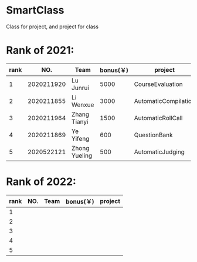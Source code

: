 # SmartClass
Class for project, and project for class

# Rank of 2021:  
|rank|NO.|Team|bonus(￥)|project|  
|----|---|----|---------|-------|
|1|2020211920|Lu Junrui|5000|CourseEvaluation  
|2|2020211855|Li Wenxue|3000|AutomaticCompilation  
|3|2020211964|Zhang Tianyi|1500|AutomaticRollCall  
|4|2020211869|Ye Yifeng|600|QuestionBank  
|5|2020522121|Zhong Yueling|500|AutomaticJudging  

# Rank of 2022:
|rank|NO.|Team|bonus(￥)|project|  
|----|---|----|---------|-------|
|1|
|2|
|3| 
|4|
|5| 
